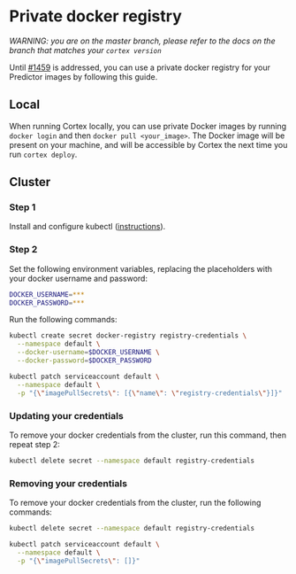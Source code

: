 # Private docker registry

_WARNING: you are on the master branch, please refer to the docs on the branch that matches your `cortex version`_

Until [#1459](https://github.com/cortexlabs/cortex/issues/1459) is addressed, you can use a private docker registry for your Predictor images by following this guide.

## Local

When running Cortex locally, you can use private Docker images by running `docker login` and then `docker pull <your_image>`. The Docker image will be present on your machine, and will be accessible by Cortex the next time you run `cortex deploy`.

## Cluster

### Step 1

Install and configure kubectl ([instructions](kubectl-setup.md)).

### Step 2

Set the following environment variables, replacing the placeholders with your docker username and password:

```bash
DOCKER_USERNAME=***
DOCKER_PASSWORD=***
```

Run the following commands:

```bash
kubectl create secret docker-registry registry-credentials \
  --namespace default \
  --docker-username=$DOCKER_USERNAME \
  --docker-password=$DOCKER_PASSWORD

kubectl patch serviceaccount default \
  --namespace default \
  -p "{\"imagePullSecrets\": [{\"name\": \"registry-credentials\"}]}"
```

### Updating your credentials

To remove your docker credentials from the cluster, run this command, then repeat step 2:

```bash
kubectl delete secret --namespace default registry-credentials
```

### Removing your credentials

To remove your docker credentials from the cluster, run the following commands:

```bash
kubectl delete secret --namespace default registry-credentials

kubectl patch serviceaccount default \
  --namespace default \
  -p "{\"imagePullSecrets\": []}"
```

